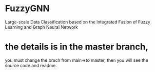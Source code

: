 # FuzzyGNN
Large-scale Data Classification based on the Integrated Fusion of Fuzzy Learning and Graph Neural Network

# the details is in the master branch, 
you must change the brach from main->to master, then you will see the source code and readme.
